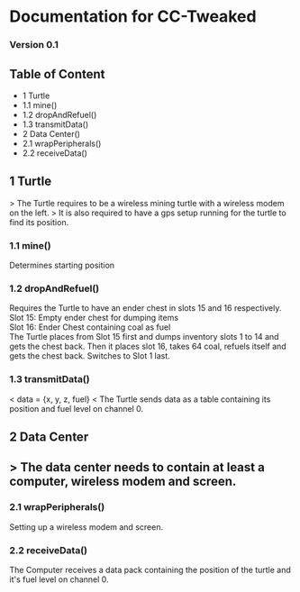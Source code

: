 <h1>Documentation for CC-Tweaked</h1>
<h3>Version 0.1</h3>

<h2>Table of Content</h2>

* 1 Turtle
* 1.1 mine()
* 1.2 dropAndRefuel()
* 1.3 transmitData()
* 2 Data Center()
* 2.1 wrapPeripherals()
* 2.2 receiveData()


<h2>1 Turtle</h2>
> The Turtle requires to be a wireless mining turtle with a wireless modem on the left.
> It is also required to have a gps setup running for the turtle to find its position.


<h3>1.1 mine()</h3>
<p>Determines starting position</p>

<h3>1.2 dropAndRefuel()</h3>
<p>Requires the Turtle to have an ender chest in slots 15 and 16 respectively.<br>
Slot 15: Empty ender chest for dumping items<br>
Slot 16: Ender Chest containing coal as fuel<br>
The Turtle places from Slot 15 first and dumps inventory slots 1 to 14 and gets the chest back. Then it places slot 16, takes 64 coal, refuels itself and gets the chest back. Switches to Slot 1 last.</p>

<h3>1.3 transmitData()</h3>
< data = {x, y, z, fuel}
< The Turtle sends data as a table containing its position and fuel level on channel 0.


<h2>2 Data Center<h2>
<p>> The data center needs to contain at least a computer, wireless modem and screen.</p>

<h3>2.1 wrapPeripherals()</h3>
<p>Setting up a wireless modem and screen.</p>

<h3>2.2 receiveData()</h3>
<p>The Computer receives a data pack containing the position of the turtle and it's fuel level on channel 0.</p>
